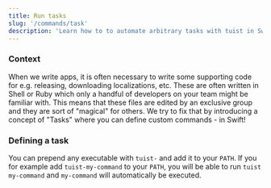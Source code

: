 ```yaml
---
title: Run tasks
slug: '/commands/task'
description: 'Learn how to to automate arbitrary tasks with tuist in Swift.'
---
```


### Context

When we write apps, it is often necessary to write some supporting code for e.g. releasing, downloading localizations, etc.
These are often written in Shell or Ruby which only a handful of developers on your team might be familiar with.
This means that these files are edited by an exclusive group and they are sort of "magical" for others.
We try to fix that by introducing a concept of "Tasks" where you can define custom commands - in Swift!

### Defining a task

You can prepend any executable with `tuist-` and add it to your `PATH`. If you for example add `tuist-my-command` to your `PATH`, you will be able to run `tuist my-command` and `my-command` will automatically be executed.